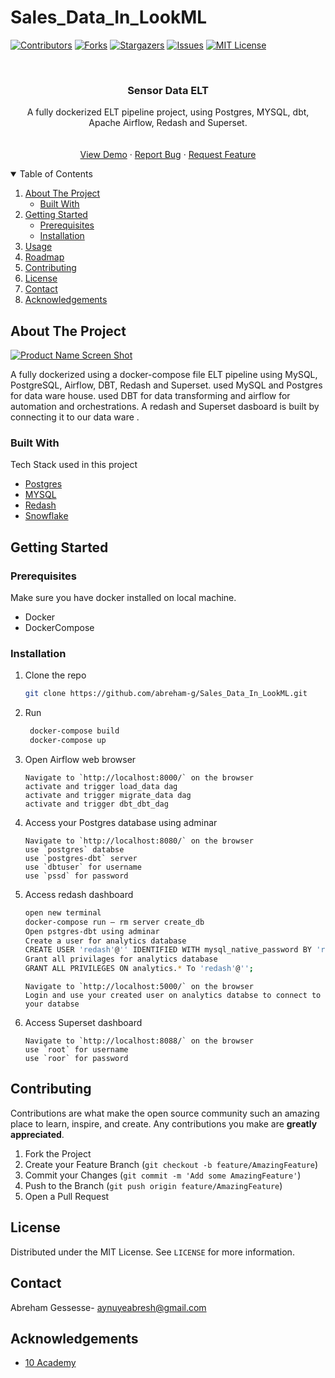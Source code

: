 # Sales_Data_In_LookML

[![Contributors][contributors-shield]][contributors-url]
[![Forks][forks-shield]][forks-url]
[![Stargazers][stars-shield]][stars-url]
[![Issues][issues-shield]][issues-url]
[![MIT License][license-shield]][license-url]


<!-- PROJECT LOGO -->
<br />
<p align="center">
  <h3 align="center">Sensor Data ELT</h3>

  <p align="center">
    A fully dockerized ELT pipeline project, using Postgres, MYSQL, dbt, Apache Airflow,  Redash and Superset.
    <br />
    <!-- <a href="https://sensor-data-elt.herokuapp.com/index.html#!/overview"><strong>Explore the docs »</strong></a> -->
    <br />
    <br />
    <a href="https://github.com/abreham-g/Sales_Data_In_LookML">View Demo</a>
    ·
    <a href="https://github.com/abreham-g/Sales_Data_In_LookML">Report Bug</a>
    ·
    <a href="https://github.com/abreham-g/Sales_Data_In_LookML">Request Feature</a>
  </p>
</p>



<!-- TABLE OF CONTENTS -->
<details open="open">
  <summary>Table of Contents</summary>
  <ol>
    <li>
      <a href="#about-the-project">About The Project</a>
      <ul>
        <li><a href="#built-with">Built With</a></li>
      </ul>
    </li>
    <li>
      <a href="#getting-started">Getting Started</a>
      <ul>
        <li><a href="#prerequisites">Prerequisites</a></li>
        <li><a href="#installation">Installation</a></li>
      </ul>
    </li>
    <li><a href="#usage">Usage</a></li>
    <li><a href="#roadmap">Roadmap</a></li>
    <li><a href="#contributing">Contributing</a></li>
    <li><a href="#license">License</a></li>
    <li><a href="#contact">Contact</a></li>
    <li><a href="#acknowledgements">Acknowledgements</a></li>
  </ol>
</details>



<!-- ABOUT THE PROJECT -->
## About The Project

[![Product Name Screen Shot][product-screenshot]](https://example.com)

A fully dockerized using a docker-compose file ELT pipeline using MySQL, PostgreSQL, Airflow, DBT, Redash and Superset. used MySQL and Postgres for data ware house. used DBT for data transforming and airflow for automation and orchestrations. A redash and Superset dasboard is built by connecting it to our data ware .
### Built With

Tech Stack used in this project
* [Postgres](https://www.postgresql.org/)
* [MYSQL](https://www.mysql.com/)
* [Redash](https://redash.io/)
* [Snowflake](#)



<!-- GETTING STARTED -->
## Getting Started


### Prerequisites

Make sure you have docker installed on local machine.
* Docker
* DockerCompose
  
### Installation

1. Clone the repo
   ```sh
   git clone https://github.com/abreham-g/Sales_Data_In_LookML.git
   ```
2. Run
   ```sh
    docker-compose build
    docker-compose up
   ```
3. Open Airflow web browser
   ```JS
   Navigate to `http://localhost:8000/` on the browser
   activate and trigger load_data dag
   activate and trigger migrate_data dag
   activate and trigger dbt_dbt_dag
   ```
4. Access your Postgres database using adminar
   ```JS
   Navigate to `http://localhost:8080/` on the browser
   use `postgres` databse
   use `postgres-dbt` server
   use `dbtuser` for username
   use `pssd` for password
   ```
5. Access redash dashboard
   ```sh
   open new terminal
   docker-compose run — rm server create_db
   Open pstgres-dbt using adminar
   Create a user for analytics database
   CREATE USER 'redash'@'' IDENTIFIED WITH mysql_native_password BY 'root';
   Grant all privilages for analytics database
   GRANT ALL PRIVILEGES ON analytics.* To 'redash'@'';
   ```
   ```JS
   Navigate to `http://localhost:5000/` on the browser
   Login and use your created user on analytics databse to connect to your databse
   ```
6. Access Superset dashboard
   ```JS
   Navigate to `http://localhost:8088/` on the browser
   use `root` for username
   use `roor` for password
   ```
  

<!-- CONTRIBUTING -->
## Contributing

Contributions are what make the open source community such an amazing place to learn, inspire, and create. Any contributions you make are **greatly appreciated**.

1. Fork the Project
2. Create your Feature Branch (`git checkout -b feature/AmazingFeature`)
3. Commit your Changes (`git commit -m 'Add some AmazingFeature'`)
4. Push to the Branch (`git push origin feature/AmazingFeature`)
5. Open a Pull Request



<!-- LICENSE -->
## License

Distributed under the MIT License. See `LICENSE` for more information.



<!-- CONTACT -->
## Contact

Abreham Gessesse- aynuyeabresh@gmail.com


<!-- ACKNOWLEDGEMENTS -->
## Acknowledgements
* [10 Academy](https://www.10academy.org/)



<!-- MARKDOWN LINKS & IMAGES -->
<!-- https://www.markdownguide.org/basic-syntax/#reference-style-links -->
[contributors-shield]: https://img.shields.io/github/contributors/abreham-g/Sales_Data_In_LookML.svg?style=for-the-badge
[contributors-url]: https://github.com/abreham-g/Sales_Data_In_LookML/graphs/contributors
[forks-shield]: https://img.shields.io/github/forks/abreham-g/Sales_Data_In_LookML.svg?style=for-the-badge
[forks-url]: https://github.com/abreham-g/Sales_Data_In_LookML/network/members
[stars-shield]: https://img.shields.io/github/stars/abreham-g/Sales_Data_In_LookML.svg?style=for-the-badge
[stars-url]: https://github.com/abreham-g/Sales_Data_In_LookML/stargazers
[issues-shield]: https://img.shields.io/github/issues/abreham-g/Sales_Data_In_LookML.svg?style=for-the-badge
[issues-url]: https://github.com/abreham-g/Sales_Data_In_LookML/issues
[license-shield]: https://img.shields.io/github/license/abreham-g/Sales_Data_In_LookML.svg?style=for-the-badge
[license-url]: https://github.com/abreham-g/Sales_Data_In_LookML/blob/master/LICENSE.txt
[linkedin-shield]: https://img.shields.io/badge/-LinkedIn-black.svg?style=for-the-badge&logo=linkedin&colorB=555
[linkedin-url]: https://www.linkedin.com/in/abreham-gessesse-bb3488182/
[product-screenshot]: https://github.com/abreham-g/Sales_Data_In_LookML/blob/3418ea1749b0016ccff379d9b145f7eab862b32a/images/Screen%20Shot%202021-09-30%20at%2023.06.38.png

